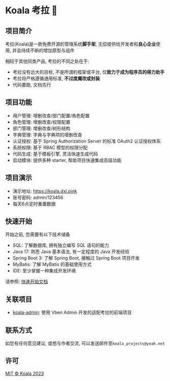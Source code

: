 # Koala 考拉 :koala:

## 项目简介

考拉(Koala)是一款免费开源的管理系统**脚手架**, 无偿提供给开发者和**良心企业**使用, 并会持续不断的增加原型与组件

相较于其他同类产品, 考拉的不同之处在于:

- 考拉没有远大的目标, 不是所谓的框架或平台, 仅**致力于成为程序员的得力助手**
- 考拉将严格遵循通用标准, **不过度魔改或封装**
- 代码要跑, 文档先行

## 项目功能

- 用户管理: 增删改查/部门配置/角色配置
- 角色管理: 增删改查/权限配置
- 部门管理: 增删改查/树形结构
- 字典管理: 字典与字典项的增删改查
- 认证授权: 基于 Spring Authorization Server 的标准 OAuth2 认证授权体系
- 系统权限: 基于 RBAC 模型的权限分配
- 代码生成: 基于模板引擎, 灵活快速生成代码
- 启动模块: 提供多种 starter, 帮助项目快速集成高级功能

## 项目演示

- 演示地址: https://koala.dxl.pink
- 账号密码: admin/123456
- 每天6点定时重置数据

## 快速开始

开始之前, 您需要有以下技术储备

- SQL: 了解数据库, 拥有独立编写 SQL 语句的能力
- Java 17: 熟悉 Java 基本语法, 有一定程度的 Java 开发经验
- Spring Boot 3: 了解 Spring Boot, 接触过 Spring Boot 项目开发
- MyBatis: 了解 MyBatis 的基础使用方式
- IDE: 至少掌握一种集成开发环境

请参照: [快速开始文档](docs/guide/getting-started.md)

## 关联项目

- [koala-admin](https://github.com/koala-projects/koala-admin): 使用 Vben Admin 开发的适配考拉的前端项目

## 联系方式

如您有任何意见建议, 或想与作者交流, 可以发送邮件至`koala_projects@yeah.net`

## 许可

[MIT © Koala 2023](./LICENSE)